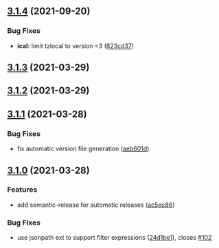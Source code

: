 ## [3.1.4](https://github.com/languitar/autosuspend/compare/v3.1.3...v3.1.4) (2021-09-20)


### Bug Fixes

* **ical:** limit tzlocal to version <3 ([623cd37](https://github.com/languitar/autosuspend/commit/623cd371df03a6fe3305eca4cf9e57c4d76b5c8a))

## [3.1.3](https://github.com/languitar/autosuspend/compare/v3.1.2...v3.1.3) (2021-03-29)

## [3.1.2](https://github.com/languitar/autosuspend/compare/v3.1.1...v3.1.2) (2021-03-29)

## [3.1.1](https://github.com/languitar/autosuspend/compare/v3.1.0...v3.1.1) (2021-03-28)


### Bug Fixes

* fix automatic version file generation ([aeb601d](https://github.com/languitar/autosuspend/commit/aeb601d523791780e5da592476b365bbc4b3f4c5))

## [3.1.0](https://github.com/languitar/autosuspend/compare/v3.0.1...v3.1.0) (2021-03-28)


### Features

* add semantic-release for automatic releases ([ac5ec86](https://github.com/languitar/autosuspend/commit/ac5ec8617681b537714f8eb8fef4ce0872989f2a))


### Bug Fixes

* use jsonpath ext to support filter expressions ([24d1be1](https://github.com/languitar/autosuspend/commit/24d1be1fcbd59d8e29a1bbfdc162e253e2f239c4)), closes [#102](https://github.com/languitar/autosuspend/issues/102)
